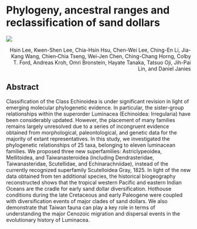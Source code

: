 # Phylogeny, ancestral ranges and reclassification of sand dollars

[![](https://img.shields.io/badge/Scientific_Reports:-10.1038/s41598--023--36848--0-black)](https://www.nature.com/articles/s41598-023-36848-0)

<p align="right">Hsin Lee, Kwen-Shen Lee, Chia-Hsin Hsu, Chen-Wei Lee, Ching-En Li, Jia-Kang Wang, Chien‑Chia Tseng, Wei-Jen Chen, Ching-Chang Horng, Colby T. Ford, Andreas Kroh, Omri Bronstein, Hayate Tanaka, Tatsuo Oji, Jih-Pai Lin, and Daniel Janies</p>

## Abstract
Classification of the Class Echinoidea is under significant revision in light of emerging molecular phylogenetic evidence. In particular, the sister-group relationships within the superorder Luminacea (Echinoidea: Irregularia) have been considerably updated. However, the placement of many families remains largely unresolved due to a series of incongruent evidence obtained from morphological, paleontological, and genetic data for the majority of extant representatives. In this study, we investigated the phylogenetic relationships of 25 taxa, belonging to eleven luminacean families. We proposed three new superfamilies: Astriclypeoidea, Mellitoidea, and Taiwanasteroidea (including Dendrasteridae, Taiwanasteridae, Scutellidae, and Echinarachniidae), instead of the currently recognized superfamily Scutelloidea Gray, 1825. In light of the new data obtained from ten additional species, the historical biogeography reconstructed shows that the tropical western Pacific and eastern Indian Oceans are the cradle for early sand dollar diversification. Hothouse conditions during the late Cretaceous and early Paleogene were coupled with diversification events of major clades of sand dollars. We also demonstrate that Taiwan fauna can play a key role in terms of understanding the major Cenozoic migration and dispersal events in the evolutionary history of Luminacea.
